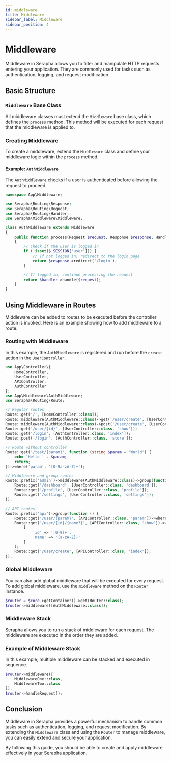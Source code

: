 ```yaml
---
id: middleware
title: Middleware
sidebar_label: Middleware
sidebar_position: 4
---
```


# Middleware

Middleware in Serapha allows you to filter and manipulate HTTP requests entering your application. They are commonly used for tasks such as authentication, logging, and request modification.

## Basic Structure

### `Middleware` Base Class

All middleware classes must extend the `Middleware` base class, which defines the `process` method. This method will be executed for each request that the middleware is applied to.

### Creating Middleware

To create a middleware, extend the `Middleware` class and define your middleware logic within the `process` method.

#### Example: `AuthMiddleware`

The `AuthMiddleware` checks if a user is authenticated before allowing the request to proceed.

```php title="app/Middleware/AuthMiddleware.php"
namespace App\Middleware;

use Serapha\Routing\Response;
use Serapha\Routing\Request;
use Serapha\Routing\Handler;
use Serapha\Middleware\Middleware;

class AuthMiddleware extends Middleware
{
    public function process(Request $request, Response $response, Handler $handler): Response
    {
        // Check if the user is logged in
        if (!isset($_SESSION['user'])) {
            // If not logged in, redirect to the login page
            return $response->redirect('/login');
        }

        // If logged in, continue processing the request
        return $handler->handle($request);
    }
}
```

## Using Middleware in Routes

Middleware can be added to routes to be executed before the controller action is invoked. Here is an example showing how to add middleware to a route.

### Routing with Middleware

In this example, the `AuthMiddleware` is registered and run before the `create` action in the `UserController`.

```php title="app/Route/routes.php"
use App\Controller\{
    HomeController,
    UserController,
    APIController,
    AuthController
};
use App\Middleware\AuthMiddleware;
use Serapha\Routing\Route;

// Regular routes
Route::get('/', [HomeController::class]);
Route::middleware(AuthMiddleware::class)->get('/user/create', [UserController::class, 'create']);
Route::middleware(AuthMiddleware::class)->post('/user/create', [UserController::class, 'store']);
Route::get('/user/{id}', [UserController::class, 'show']);
Route::get('/login', [AuthController::class, 'index']);
Route::post('/login', [AuthController::class, 'store']);

// Route without controller
Route::get('/test/{param}', function (string $param = 'World') {
    echo 'Hello ' . $param;
    return;
})->where('param', '[0-9a-zA-Z]+');

// Middleware and group routes
Route::prefix('admin')->middleware(AuthMiddleware::class)->group(function () {
    Route::get('/dashboard', [UserController::class, 'dashboard']);
    Route::get('/profile', [UserController::class, 'profile']);
    Route::get('/settings', [UserController::class, 'settings']);
});

// API routes
Route::prefix('api')->group(function () {
    Route::get('/user/{param}', [APIController::class, 'param'])->where('param', '[a-z]+');
    Route::get('/user/{id}/{name?}', [APIController::class, 'show'])->where(
        [
            'id' => '[0-9]+',
            'name' => '[a-zA-Z]+'
        ]
    );
    Route::get('/user/create', [APIController::class, 'index']);
});
```

### Global Middleware

You can also add global middleware that will be executed for every request. To add global middleware, use the `middleware` method on the `Router` instance.

```php
$router = $core->getContainer()->get(Router::class);
$router->middleware([AuthMiddleware::class]);
```

### Middleware Stack

Serapha allows you to run a stack of middleware for each request. The middleware are executed in the order they are added.

### Example of Middleware Stack

In this example, multiple middleware can be stacked and executed in sequence.

```php
$router->middleware([
    MiddlewareOne::class,
    MiddlewareTwo::class
]);
$router->handleRequest();
```

## Conclusion

Middleware in Serapha provides a powerful mechanism to handle common tasks such as authentication, logging, and request modification.
By extending the `Middleware` class and using the `Router` to manage middleware, you can easily extend and secure your application.

By following this guide, you should be able to create and apply middleware effectively in your Serapha application.
